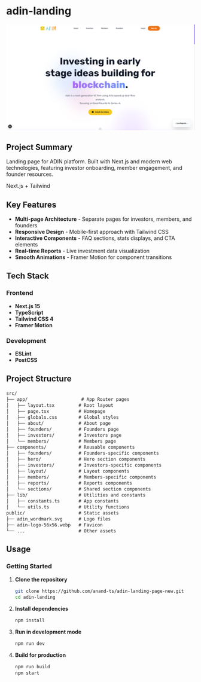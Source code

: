# adin-landing

![adin_page](/public/adin_page.png)

## Project Summary

Landing page for ADIN platform. Built with Next.js and modern web technologies, featuring investor onboarding, member engagement, and founder resources.

Next.js + Tailwind

## Key Features

- **Multi-page Architecture** - Separate pages for investors, members, and founders
- **Responsive Design** - Mobile-first approach with Tailwind CSS
- **Interactive Components** - FAQ sections, stats displays, and CTA elements
- **Real-time Reports** - Live investment data visualization
- **Smooth Animations** - Framer Motion for component transitions

## Tech Stack

### **Frontend**
- **Next.js 15**
- **TypeScript**
- **Tailwind CSS 4**
- **Framer Motion**

### **Development**
- **ESLint**
- **PostCSS**

## Project Structure

```
src/
├── app/                    # App Router pages
│   ├── layout.tsx         # Root layout
│   ├── page.tsx           # Homepage
│   ├── globals.css        # Global styles
│   ├── about/             # About page
│   ├── founders/          # Founders page
│   ├── investors/         # Investors page
│   └── members/           # Members page
├── components/            # Reusable components
│   ├── founders/          # Founders-specific components
│   ├── hero/              # Hero section components
│   ├── investors/         # Investors-specific components
│   ├── layout/            # Layout components
│   ├── members/           # Members-specific components
│   ├── reports/           # Reports components
│   └── sections/          # Shared section components
├── lib/                   # Utilities and constants
│   ├── constants.ts       # App constants
│   └── utils.ts           # Utility functions
public/                    # Static assets
├── adin_wordmark.svg      # Logo files
├── adin-logo-56x56.webp   # Favicon
└── ...                    # Other assets
```

## Usage

### **Getting Started**

1. **Clone the repository**
   ```bash
   git clone https://github.com/anand-ts/adin-landing-page-new.git
   cd adin-landing
   ```

2. **Install dependencies**
   ```bash
   npm install
   ```

3. **Run in development mode**
   ```bash
   npm run dev
   ```

4. **Build for production**
   ```bash
   npm run build
   npm start
   ```
